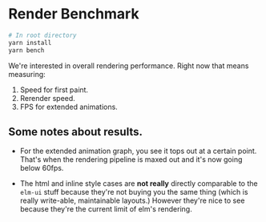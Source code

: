 # Render Benchmark

```bash
# In root directory
yarn install
yarn bench
```

We're interested in overall rendering performance.  Right now that means measuring:

1. Speed for first paint.
2. Rerender speed.
3. FPS for extended animations.

## Some notes about results.

- For the extended animation graph, you see it tops out at a certain point.  That's when the rendering pipeline is maxed out and it's now going below 60fps.
  
- The html and inline style cases are **not really** directly comparable to the `elm-ui` stuff because they're not buying you the same thing (which is really write-able, maintainable layouts.)  However they're nice to see because they're the current limit of elm's rendering.

